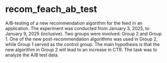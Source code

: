 # recom_feach_ab_test
A/B-testing of a new recommendation algorithm for the feed in an application.
The experiment was conducted from January 3, 2025, to January 9, 2025 (inclusive). Two groups were involved: Group 2 and Group 1.
One of the new post-recommendation algorithms was used in Group 2, while Group 1 served as the control group.
The main hypothesis is that the new algorithm in Group 2 will lead to an increase in CTR.
The task was to analyze the A/B test data.
